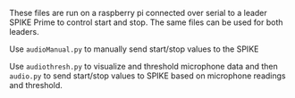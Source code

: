 These files are run on a raspberry pi connected over serial to a leader SPIKE Prime to control start and stop. The same files can be used for both leaders.

Use `audioManual.py` to manually send start/stop values to the SPIKE

Use `audiothresh.py` to visualize and threshold microphone data and then `audio.py` to send start/stop values to SPIKE based on microphone readings and threshold.


